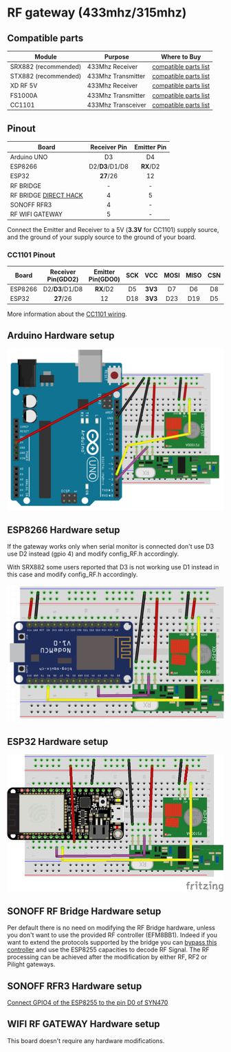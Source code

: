 # RF gateway (433mhz/315mhz)
## Compatible parts
|Module|Purpose|Where to Buy|
|-|-|-|
|SRX882 (recommended)|433Mhz Receiver|[compatible parts list](https://docs.google.com/spreadsheets/d/1_5fQjAixzRtepkykmL-3uN3G5bLfQ0zMajM9OBZ1bx0/edit#gid=1323184277)|
|STX882 (recommended)|433Mhz Transmitter|[compatible parts list](https://docs.google.com/spreadsheets/d/1_5fQjAixzRtepkykmL-3uN3G5bLfQ0zMajM9OBZ1bx0/edit#gid=1323184277)|
|XD RF 5V|433Mhz Receiver|[compatible parts list](https://docs.google.com/spreadsheets/d/1_5fQjAixzRtepkykmL-3uN3G5bLfQ0zMajM9OBZ1bx0/edit#gid=1323184277)|
|FS1000A|433Mhz Transmitter|[compatible parts list](https://docs.google.com/spreadsheets/d/1_5fQjAixzRtepkykmL-3uN3G5bLfQ0zMajM9OBZ1bx0/edit#gid=1323184277)|
|CC1101|433Mhz Transceiver|[compatible parts list](https://docs.google.com/spreadsheets/d/1_5fQjAixzRtepkykmL-3uN3G5bLfQ0zMajM9OBZ1bx0/edit#gid=1323184277)|

## Pinout
|Board| Receiver Pin| Emitter Pin|
|-|:-:|:-:|
|Arduino UNO|D3|D4|
|ESP8266|D2/**D3**/D1/D8|**RX**/D2|
|ESP32|**27**/26|12|
|RF BRIDGE|-|-|
|RF BRIDGE [DIRECT HACK](https://github.com/xoseperez/espurna/wiki/Hardware-Itead-Sonoff-RF-Bridge---Direct-Hack)|4|5|
|SONOFF RFR3|4|-|
|RF WIFI GATEWAY|5|-|

Connect the Emitter and Receiver to a 5V (**3.3V** for CC1101) supply source, and the ground of your supply source to the ground of your board.

### CC1101 Pinout
|Board|Receiver Pin(GDO2)|Emitter Pin(GDO0)|SCK|VCC|MOSI|MISO|CSN|GND
|-|:-:|:-:|:-:|:-:|:-:|:-:|:-:|:-:|
|ESP8266|D2/**D3**/D1/D8|**RX**/D2|D5|**3V3**|D7|D6|D8|GND
|ESP32|**27**/26|12|D18|**3V3**|D23|D19|D5|GND

More information about the [CC1101 wiring](https://github.com/LSatan/SmartRC-CC1101-Driver-Lib#wiring).


## Arduino Hardware setup
![RF](../img/OpenMQTTgateway_Arduino_Addon_RF.png)

## ESP8266 Hardware setup
If the gateway works only when serial monitor is connected don't use D3 use D2 instead (gpio 4) and modify config_RF.h accordingly.

With SRX882 some users reported that D3 is not working use D1 instead in this case and modify config_RF.h accordingly.

![Addon_RF](../img/OpenMQTTgateway_ESP8266_Addon_RF.png)

## ESP32 Hardware setup
![Addon_RF](../img/OpenMQTTgateway_ESP32_Addon_RF.png)

## SONOFF RF Bridge Hardware setup
Per default there is no need on modifying the RF Bridge hardware, unless you don't want to use the provided RF controller (EFM8BB1). Indeed if you want to extend the protocols supported by the bridge you can [bypass this controller](https://github.com/xoseperez/espurna/wiki/Hardware-Itead-Sonoff-RF-Bridge---Direct-Hack) and use the ESP8255 capacities to decode RF Signal.
The RF processing can be achieved after the modification by either RF, RF2 or Pilight gateways.

## SONOFF RFR3 Hardware setup
[Connect GPIO4 of the ESP8255 to the pin D0 of SYN470](https://1technophile.blogspot.com/2019/08/new-sonoff-rfr3-as-433tomqtt-gateway.html)

## WIFI RF GATEWAY Hardware setup
This board doesn't require any hardware modifications.
